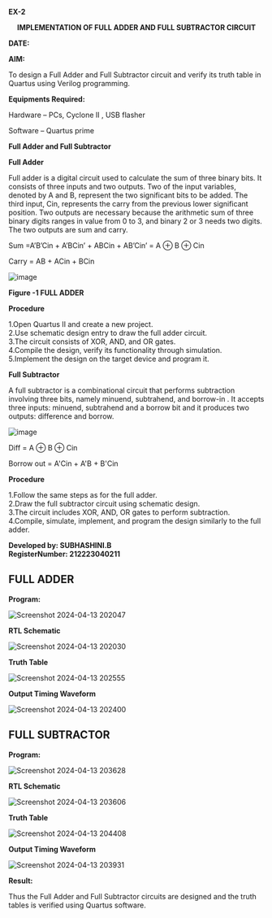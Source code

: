**EX-2**
<p align='center'><b>IMPLEMENTATION OF FULL ADDER AND FULL SUBTRACTOR CIRCUIT </b>

**DATE:**

**AIM:**

To design a Full Adder and Full Subtractor circuit and verify its truth table in Quartus using Verilog programming.

**Equipments Required:**

Hardware – PCs, Cyclone II , USB flasher

Software – Quartus prime

**Full Adder and Full Subtractor**

**Full Adder**

Full adder is a digital circuit used to calculate the sum of three binary bits. It consists of three inputs and two outputs. Two of the input variables, denoted by A and B, represent the two significant bits to be added. The third input, Cin, represents the carry from the previous lower significant position. Two outputs are necessary because the arithmetic sum of three binary digits ranges in value from 0 to 3, and binary 2 or 3 needs two digits. The two outputs are sum and carry.

Sum =A’B’Cin + A’BCin’ + ABCin + AB’Cin’ = A ⊕ B ⊕ Cin 

Carry = AB + ACin + BCin

![image](https://github.com/naavaneetha/FULL_ADDER_SUBTRACTOR/assets/154305477/0f30ba51-5ffb-4198-845f-18e054f675e7)

**Figure -1 FULL ADDER**

**Procedure**

1.Open Quartus II and create a new project.  
2.Use schematic design entry to draw the full adder circuit.    
3.The circuit consists of XOR, AND, and OR gates.    
4.Compile the design, verify its functionality through simulation.    
5.Implement the design on the target device and program it.   

**Full Subtractor**

A full subtractor is a combinational circuit that performs subtraction involving three bits, namely minuend, subtrahend, and borrow-in . It accepts three inputs: minuend, subtrahend and a borrow bit and it produces two outputs: difference and borrow.

![image](https://github.com/naavaneetha/FULL_ADDER_SUBTRACTOR/assets/154305477/02b24f51-ab51-4304-9ad6-7b81ffc1ead5)

Diff = A ⊕ B ⊕ Cin 

Borrow out = A'Cin + A'B + B'Cin

**Procedure**

1.Follow the same steps as for the full adder.   
2.Draw the full subtractor circuit using schematic design.   
3.The circuit includes XOR, AND, OR gates to perform subtraction.   
4.Compile, simulate, implement, and program the design similarly to the full adder.  

**Developed by: SUBHASHINI.B**  
**RegisterNumber:  212223040211** 

## FULL ADDER

**Program:**

![Screenshot 2024-04-13 202047](https://github.com/subha-shinibalasubramanian/FULL_ADDER_SUBTRACTOR/assets/164154478/80906e1c-545b-4d3a-9c71-99c0443828f0)

**RTL Schematic**

![Screenshot 2024-04-13 202030](https://github.com/subha-shinibalasubramanian/FULL_ADDER_SUBTRACTOR/assets/164154478/c1ca37d3-8b5f-438a-9201-d61ed5ecfe91)


**Truth Table**

![Screenshot 2024-04-13 202555](https://github.com/subha-shinibalasubramanian/FULL_ADDER_SUBTRACTOR/assets/164154478/48e71c4f-ee15-4f52-ad9b-539b8141ea57)

**Output Timing Waveform**

![Screenshot 2024-04-13 202400](https://github.com/subha-shinibalasubramanian/FULL_ADDER_SUBTRACTOR/assets/164154478/446eca87-b987-42c9-99b6-f2948129753b)

## FULL SUBTRACTOR

**Program:**

![Screenshot 2024-04-13 203628](https://github.com/subha-shinibalasubramanian/FULL_ADDER_SUBTRACTOR/assets/164154478/17b1d42d-d7c4-4180-9f06-64fd3b3f8346)

**RTL Schematic**

![Screenshot 2024-04-13 203606](https://github.com/subha-shinibalasubramanian/FULL_ADDER_SUBTRACTOR/assets/164154478/719041d9-364d-4f30-bc80-7c5a17a1ab1b)

**Truth Table**

![Screenshot 2024-04-13 204408](https://github.com/subha-shinibalasubramanian/FULL_ADDER_SUBTRACTOR/assets/164154478/fa42ca06-f6a5-4930-9f16-04f22be0300d)

**Output Timing Waveform**

![Screenshot 2024-04-13 203931](https://github.com/subha-shinibalasubramanian/FULL_ADDER_SUBTRACTOR/assets/164154478/157124c6-f8af-4fed-b09d-a5af7f0595aa)

**Result:**

Thus the Full Adder and Full Subtractor circuits are designed and the truth tables is verified using Quartus software.



